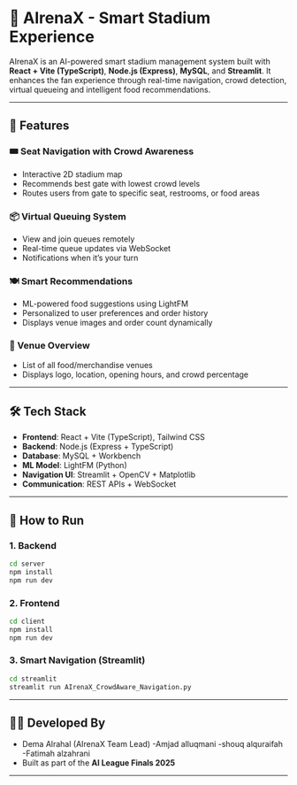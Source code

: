 
# 🧠 AIrenaX - Smart Stadium Experience

AIrenaX is an AI-powered smart stadium management system built with **React + Vite (TypeScript)**, **Node.js (Express)**, **MySQL**, and **Streamlit**. It enhances the fan experience through real-time navigation, crowd detection, virtual queueing and intelligent food recommendations.

---

## 🚀 Features

### 🎟 Seat Navigation with Crowd Awareness
- Interactive 2D stadium map
- Recommends best gate with lowest crowd levels
- Routes users from gate to specific seat, restrooms, or food areas

### 📦 Virtual Queuing System
- View and join queues remotely
- Real-time queue updates via WebSocket
- Notifications when it’s your turn

### 🍽 Smart Recommendations
- ML-powered food suggestions using LightFM
- Personalized to user preferences and order history
- Displays venue images and order count dynamically

### 📍 Venue Overview
- List of all food/merchandise venues
- Displays logo, location, opening hours, and crowd percentage

---

## 🛠 Tech Stack

- **Frontend**: React + Vite (TypeScript), Tailwind CSS
- **Backend**: Node.js (Express + TypeScript)
- **Database**: MySQL + Workbench
- **ML Model**: LightFM (Python)
- **Navigation UI**: Streamlit + OpenCV + Matplotlib
- **Communication**: REST APIs + WebSocket

---

## 🧪 How to Run

### 1. Backend
```bash
cd server
npm install
npm run dev
```

### 2. Frontend
```bash
cd client
npm install
npm run dev
```

### 3. Smart Navigation (Streamlit)
```bash
cd streamlit
streamlit run AIrenaX_CrowdAware_Navigation.py
```
---

## 👩‍💻 Developed By

- Dema Alrahal (AIrenaX Team Lead)
-Amjad alluqmani
-shouq alquraifah
-Fatimah alzahrani
- Built as part of the **AI League Finals 2025**

---


